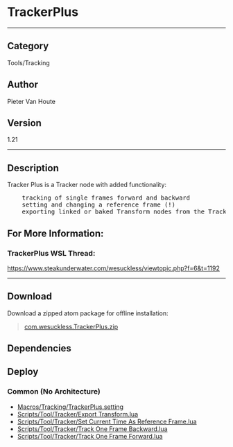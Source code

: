 # TrackerPlus
___

## Category
Tools/Tracking

## Author
Pieter Van Houte

## Version
1.21

___

## Description
<p>Tracker Plus is a Tracker node with added functionality:</p>

<pre>
	tracking of single frames forward and backward
	setting and changing a reference frame (!)
	exporting linked or baked Transform nodes from the Tracker
</pre>

<h2>For More Information:</h2>

<h3>TrackerPlus WSL Thread:</h3>
<p><a href="https://www.steakunderwater.com/wesuckless/viewtopic.php?f=6&t=1192">https://www.steakunderwater.com/wesuckless/viewtopic.php?f=6&t=1192</a></p>

___

## Download

Download a zipped atom package for offline installation:
> [com.wesuckless.TrackerPlus.zip](https://gitlab.com/WeSuckLess/Reactor/-/archive/master/Reactor-master.zip?path=Atoms/com.wesuckless.TrackerPlus)  

## Dependencies

## Deploy

### Common (No Architecture)

<ul>
<li><a href="https://gitlab.com/WeSuckLess/Reactor/-/blob/master/Atoms/com.wesuckless.TrackerPlus/Macros/Tracking/TrackerPlus.setting?ref_type=heads">Macros/Tracking/TrackerPlus.setting</a></li>
<li><a href="https://gitlab.com/WeSuckLess/Reactor/-/blob/master/Atoms/com.wesuckless.TrackerPlus/Scripts/Tool/Tracker/Export Transform.lua?ref_type=heads">Scripts/Tool/Tracker/Export Transform.lua</a></li>
<li><a href="https://gitlab.com/WeSuckLess/Reactor/-/blob/master/Atoms/com.wesuckless.TrackerPlus/Scripts/Tool/Tracker/Set Current Time As Reference Frame.lua?ref_type=heads">Scripts/Tool/Tracker/Set Current Time As Reference Frame.lua</a></li>
<li><a href="https://gitlab.com/WeSuckLess/Reactor/-/blob/master/Atoms/com.wesuckless.TrackerPlus/Scripts/Tool/Tracker/Track One Frame Backward.lua?ref_type=heads">Scripts/Tool/Tracker/Track One Frame Backward.lua</a></li>
<li><a href="https://gitlab.com/WeSuckLess/Reactor/-/blob/master/Atoms/com.wesuckless.TrackerPlus/Scripts/Tool/Tracker/Track One Frame Forward.lua?ref_type=heads">Scripts/Tool/Tracker/Track One Frame Forward.lua</a></li>
</ul>
